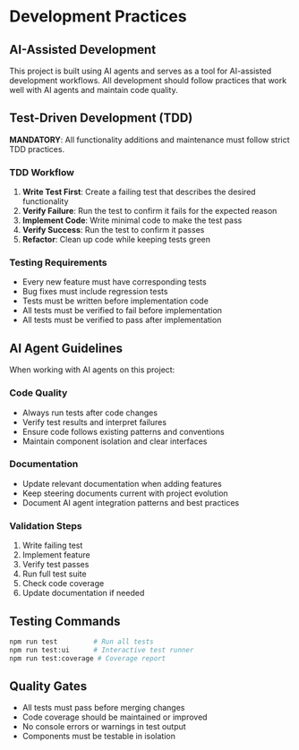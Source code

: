 # Development Practices

## AI-Assisted Development
This project is built using AI agents and serves as a tool for AI-assisted development workflows. All development should follow practices that work well with AI agents and maintain code quality.

## Test-Driven Development (TDD)
**MANDATORY**: All functionality additions and maintenance must follow strict TDD practices.

### TDD Workflow
1. **Write Test First**: Create a failing test that describes the desired functionality
2. **Verify Failure**: Run the test to confirm it fails for the expected reason
3. **Implement Code**: Write minimal code to make the test pass
4. **Verify Success**: Run the test to confirm it passes
5. **Refactor**: Clean up code while keeping tests green

### Testing Requirements
- Every new feature must have corresponding tests
- Bug fixes must include regression tests
- Tests must be written before implementation code
- All tests must be verified to fail before implementation
- All tests must be verified to pass after implementation

## AI Agent Guidelines
When working with AI agents on this project:

### Code Quality
- Always run tests after code changes
- Verify test results and interpret failures
- Ensure code follows existing patterns and conventions
- Maintain component isolation and clear interfaces

### Documentation
- Update relevant documentation when adding features
- Keep steering documents current with project evolution
- Document AI agent integration patterns and best practices

### Validation Steps
1. Write failing test
2. Implement feature
3. Verify test passes
4. Run full test suite
5. Check code coverage
6. Update documentation if needed

## Testing Commands
```bash
npm run test         # Run all tests
npm run test:ui      # Interactive test runner
npm run test:coverage # Coverage report
```

## Quality Gates
- All tests must pass before merging changes
- Code coverage should be maintained or improved
- No console errors or warnings in test output
- Components must be testable in isolation
